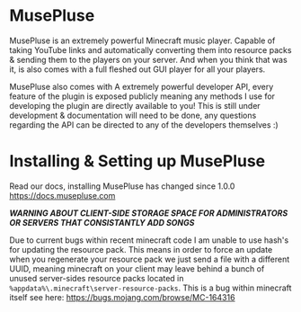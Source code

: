 # MusePluse
 MusePluse is an extremely powerful Minecraft music player. Capable of taking YouTube links and automatically converting
them into resource packs & sending them to the players on your server. And when you think that was it, is also
comes with a full fleshed out GUI player for all your players.

MusePluse also comes with A extremely powerful developer API, every feature of the plugin is exposed publicly
meaning any methods I use for developing the plugin are directly available to you! This is still under development & documentation
will need to be done, any questions regarding the API can be directed to any of the developers themselves :)


# Installing & Setting up MusePluse

Read our docs, installing MusePluse has changed since 1.0.0 https://docs.musepluse.com

***WARNING ABOUT CLIENT-SIDE STORAGE SPACE FOR ADMINISTRATORS OR SERVERS THAT CONSISTANTLY ADD SONGS***

Due to current bugs within recent minecraft code I am unable to use hash's for updating the resource pack. This means in order to force an 
update when you regenerate your resource pack we just send a file with a different UUID, meaning minecraft on your client may leave behind a bunch of unused server-sides 
resource packs located in `%appdata%\.minecraft\server-resource-packs`. This is a bug within minecraft itself see here: https://bugs.mojang.com/browse/MC-164316
